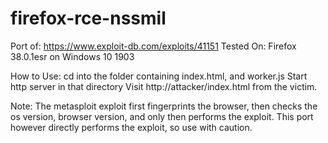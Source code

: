 # firefox-rce-nssmil
Port of: https://www.exploit-db.com/exploits/41151
Tested On: Firefox 38.0.1esr on Windows 10 1903

How to Use:
cd into the folder containing index.html, and worker.js
Start http server in that directory
Visit http://attacker/index.html from the victim.

Note:
The metasploit exploit first fingerprints the browser, then checks the os version, browser version, and only then performs the exploit. This port however directly performs the exploit, so use with caution.

